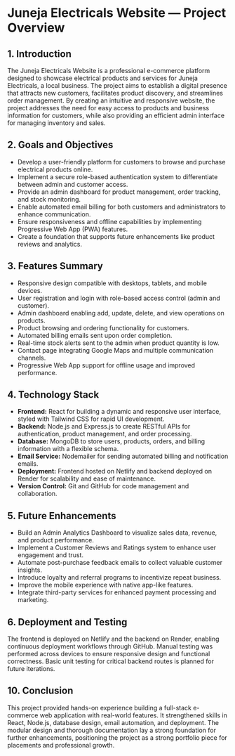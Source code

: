 # Juneja Electricals Website — Project Overview

## 1. Introduction  
The Juneja Electricals Website is a professional e-commerce platform designed to showcase electrical products and services for Juneja Electricals, a local business. The project aims to establish a digital presence that attracts new customers, facilitates product discovery, and streamlines order management. By creating an intuitive and responsive website, the project addresses the need for easy access to products and business information for customers, while also providing an efficient admin interface for managing inventory and sales.

## 2. Goals and Objectives  
- Develop a user-friendly platform for customers to browse and purchase electrical products online.  
- Implement a secure role-based authentication system to differentiate between admin and customer access.  
- Provide an admin dashboard for product management, order tracking, and stock monitoring.  
- Enable automated email billing for both customers and administrators to enhance communication.  
- Ensure responsiveness and offline capabilities by implementing Progressive Web App (PWA) features.  
- Create a foundation that supports future enhancements like product reviews and analytics.

## 3. Features Summary  
- Responsive design compatible with desktops, tablets, and mobile devices.  
- User registration and login with role-based access control (admin and customer).  
- Admin dashboard enabling add, update, delete, and view operations on products.  
- Product browsing and ordering functionality for customers.  
- Automated billing emails sent upon order completion.  
- Real-time stock alerts sent to the admin when product quantity is low.  
- Contact page integrating Google Maps and multiple communication channels.  
- Progressive Web App support for offline usage and improved performance.

## 4. Technology Stack  
- **Frontend:** React for building a dynamic and responsive user interface, styled with Tailwind CSS for rapid UI development.  
- **Backend:** Node.js and Express.js to create RESTful APIs for authentication, product management, and order processing.  
- **Database:** MongoDB to store users, products, orders, and billing information with a flexible schema.  
- **Email Service:** Nodemailer for sending automated billing and notification emails.  
- **Deployment:** Frontend hosted on Netlify and backend deployed on Render for scalability and ease of maintenance.  
- **Version Control:** Git and GitHub for code management and collaboration.

## 5. Future Enhancements  
- Build an Admin Analytics Dashboard to visualize sales data, revenue, and product performance.  
- Implement a Customer Reviews and Ratings system to enhance user engagement and trust.  
- Automate post-purchase feedback emails to collect valuable customer insights.  
- Introduce loyalty and referral programs to incentivize repeat business.  
- Improve the mobile experience with native app-like features.  
- Integrate third-party services for enhanced payment processing and marketing.

## 6. Deployment and Testing  
The frontend is deployed on Netlify and the backend on Render, enabling continuous deployment workflows through GitHub. Manual testing was performed across devices to ensure responsive design and functional correctness. Basic unit testing for critical backend routes is planned for future iterations.

## 10. Conclusion  
This project provided hands-on experience building a full-stack e-commerce web application with real-world features. It strengthened skills in React, Node.js, database design, email automation, and deployment. The modular design and thorough documentation lay a strong foundation for further enhancements, positioning the project as a strong portfolio piece for placements and professional growth.